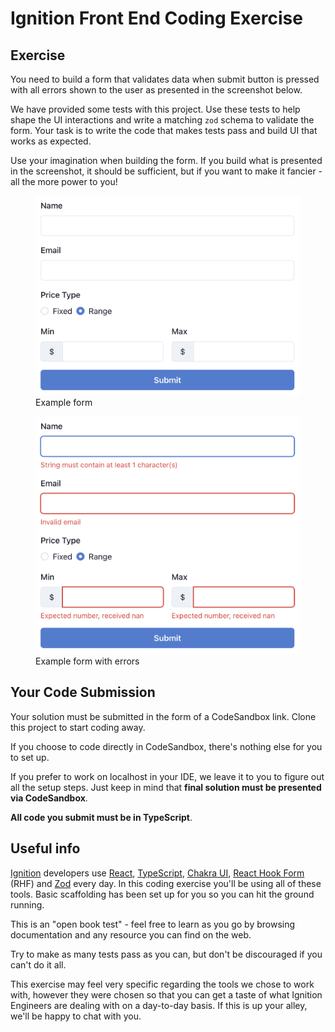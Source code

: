 # Ignition Front End Coding Exercise

## Exercise
You need to build a form that validates data when submit button is pressed with all errors shown to the user as presented in the screenshot below.

We have provided some tests with this project. Use these tests to help shape the UI interactions and write a matching `zod` schema to validate the form. Your task is to write the code that makes tests pass and build UI that works as expected.

Use your imagination when building the form. If you build what is presented in the screenshot, it should be sufficient, but if you want to make it fancier - all the more power to you!

<figure class="image">
  <img src="img/form.png" alt="Example form">
  <figcaption>Example form</figcaption>
</figure>

<figure class="image">
  <img src="img/form-errors.png" alt="Example form with errors">
  <figcaption>Example form with errors</figcaption>
</figure>

## Your Code Submission
Your solution must be submitted in the form of a CodeSandbox link. Clone this project to start coding away.

If you choose to code directly in CodeSandbox, there's nothing else for you to set up.

If you prefer to work on localhost in your IDE, we leave it to you to figure out all the setup steps. Just keep in mind that **final solution must be presented via CodeSandbox**.

**All code you submit must be in TypeScript**.

## Useful info
[Ignition](https://ignitionapp.com) developers use [React](https://react.dev/), [TypeScript](https://www.typescriptlang.org/), [Chakra UI](https://chakra-ui.com/), [React Hook Form](https://react-hook-form.com/) (RHF) and [Zod](https://zod.dev/) every day. In this coding exercise you'll be using all of these tools. Basic scaffolding has been set up for you so you can hit the ground running.

This is an "open book test" - feel free to learn as you go by browsing documentation and any resource you can find on the web.

Try to make as many tests pass as you can, but don't be discouraged if you can't do it all.

This exercise may feel very specific regarding the tools we chose to work with, however they were chosen so that you can get a taste of what Ignition Engineers are dealing with on a day-to-day basis. If this is up your alley, we'll be happy to chat with you.
